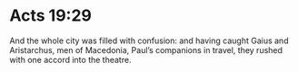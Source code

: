 # Acts 19:29

And the whole city was filled with confusion: and having caught Gaius and Aristarchus, men of Macedonia, Paul’s companions in travel, they rushed with one accord into the theatre.